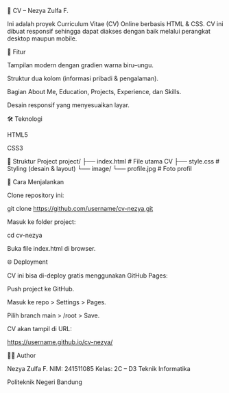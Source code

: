📄 CV – Nezya Zulfa F.

Ini adalah proyek Curriculum Vitae (CV) Online berbasis HTML & CSS.
CV ini dibuat responsif sehingga dapat diakses dengan baik melalui perangkat desktop maupun mobile.

🚀 Fitur

Tampilan modern dengan gradien warna biru–ungu.

Struktur dua kolom (informasi pribadi & pengalaman).

Bagian About Me, Education, Projects, Experience, dan Skills.

Desain responsif yang menyesuaikan layar.

🛠️ Teknologi

HTML5

CSS3

📂 Struktur Project
project/
├── index.html      # File utama CV
├── style.css       # Styling (desain & layout)
└── image/
    └── profile.jpg # Foto profil

🔧 Cara Menjalankan

Clone repository ini:

git clone https://github.com/username/cv-nezya.git


Masuk ke folder project:

cd cv-nezya


Buka file index.html di browser.

🌐 Deployment

CV ini bisa di-deploy gratis menggunakan GitHub Pages:

Push project ke GitHub.

Masuk ke repo > Settings > Pages.

Pilih branch main > /root > Save.

CV akan tampil di URL:

https://username.github.io/cv-nezya/

👩‍💻 Author

Nezya Zulfa F.
NIM: 241511085
Kelas: 2C – D3 Teknik Informatika

Politeknik Negeri Bandung
